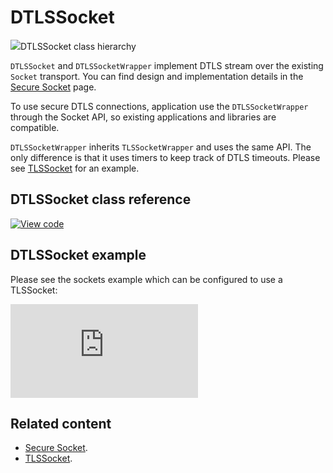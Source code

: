 # DTLSSocket

<span class="images">![](https://os.mbed.com/docs/mbed-os/v6.10/mbed-os-api-doxy/class_d_t_l_s_socket.png)<span>DTLSSocket class hierarchy</span></span>

`DTLSSocket` and `DTLSSocketWrapper` implement DTLS stream over the existing `Socket` transport. You can find design and implementation details in the [Secure Socket](../apis/secure-socket.html) page.

To use secure DTLS connections, application use the `DTLSSocketWrapper` through the Socket API, so existing applications and libraries are compatible.

`DTLSSocketWrapper` inherits `TLSSocketWrapper` and uses the same API. The only difference is that it uses timers to keep track of DTLS timeouts. Please see [TLSSocket](../apis/tlssocket.html) for an example.

## DTLSSocket class reference

[![View code](https://www.mbed.com/embed/?type=library)](https://os.mbed.com/docs/mbed-os/v6.10/mbed-os-api-doxy/class_d_t_l_s_socket.html)

## DTLSSocket example

Please see the sockets example which can be configured to use a TLSSocket:

[![View code](https://github.com/ARMmbed/mbed-os-example-sockets/blob/mbed-os-6.10.0/source/main.cpp)](https://github.com/ARMmbed/mbed-os-example-sockets/blob/mbed-os-6.10.0/source/main.cpp)

## Related content

- [Secure Socket](../apis/secure-socket.html).
- [TLSSocket](../apis/tlssocket.html).
